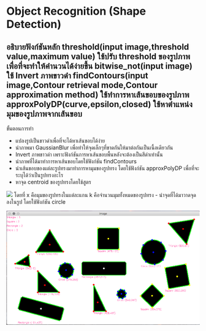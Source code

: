 # Object Recognition (Shape Detection)
อธิบายฟังก์ชันหลัก
threshold(input image,threshold value,maximum value)
  ใช้ปรับ threshold ของรูปภาพเพื่อที่จะทำให้คำนวนได้ง่ายขึ้น
bitwise_not(input image)
  ใช้ Invert ภาพขาวดำ
findContours(input image,Contour retrieval mode,Contour approximation method)
  ใช้ทำการหาเส้นขอบของรูปภาพ
approxPolyDP(curve,epsilon,closed)
  ใช้หาตำแหน่งมุมของรูปภาพจากเส้นขอบ
-----------------------------------------------
ขั้นตอนการทำ
- แปลงรูปเป็นขาวดำเพื่อที่จะได้หาเส้นขอบได้ง่าย
- นำภาพมา GaussianBlur เพื่อทำให้จุดเล็กๆที่ขาดกันให้มาต่อกันเป็นเนื้อเดียวกัน
- Invert ภาพขาวดำ เพราะฟังก์ชันการหาเส้นขอบพื้นหลังจะต้องเป็นสีดำเท่านั้น
- นำภาพที่ได้มาทำการหาเส้นขอบโดยใช้ฟังก์ชัน findContours
- นำเส้นขอบของแต่ละรูปทรงมาทำการหามุมของรูปทรง โดยใช้ฟังก์ชัน approxPolyDP เพื่อที่จะระบุได้ว่าเป็นรูปทรงอะไร
- หาจุด centroid ของรูปทรงโดยใช้สูตร 
<img src="https://wikimedia.org/api/rest_v1/media/math/render/svg/e66d5df4ebb23552b557b2400414221242867cc4">
  โดยที่ x คือมุมของรูปทรงในแต่ละแกน k คือจำนวนมุมทั้งหมดของรูปทรง
- นำจุดที่ได้มาวาดจุดลงในรูป โดยใช้ฟังก์ชัน circle

![Screenshot](output.png)
